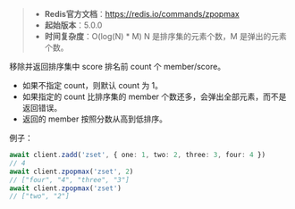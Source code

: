 > - **Redis官方文档**：https://redis.io/commands/zpopmax
> - **起始版本**：5.0.0
> - **时间复杂度**：O(log(N) * M) N 是排序集的元素个数，M 是弹出的元素个数。

移除并返回排序集中 score 排名前 count 个 member/score。

- 如果不指定 count，则默认 count 为 1。
- 如果指定的 count 比排序集的 member 个数还多，会弹出全部元素，而不是返回错误。
- 返回的 member 按照分数从高到低排序。

例子：

```typescript
await client.zadd('zset', { one: 1, two: 2, three: 3, four: 4 })
// 4
await client.zpopmax('zset', 2)
// ["four", "4", "three", "3"]
await client.zpopmax('zset')
// ["two", "2"]
```
